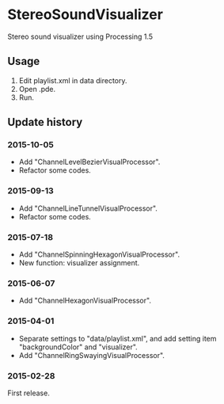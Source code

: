 StereoSoundVisualizer
=====================

Stereo sound visualizer using Processing 1.5

Usage
-----

1. Edit playlist.xml in data directory.
2. Open .pde.
3. Run.

Update history
--------------

### 2015-10-05

* Add "ChannelLevelBezierVisualProcessor".
* Refactor some codes.

### 2015-09-13

* Add "ChannelLineTunnelVisualProcessor".
* Refactor some codes.

### 2015-07-18

* Add "ChannelSpinningHexagonVisualProcessor".
* New function: visualizer assignment.

### 2015-06-07

* Add "ChannelHexagonVisualProcessor".

### 2015-04-01

* Separate settings to "data/playlist.xml", and add setting item "backgroundColor" and "visualizer".
* Add "ChannelRingSwayingVisualProcessor".

### 2015-02-28

First release.
